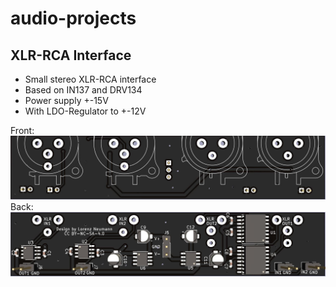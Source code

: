 # audio-projects
## XLR-RCA Interface

- Small stereo XLR-RCA interface
- Based on IN137 and DRV134 
- Power supply +-15V 
- With LDO-Regulator to +-12V

Front:
![image](XLR-RCA-Interface/PCB_front.JPG)
Back:
![image](XLR-RCA-Interface/PCB_back.JPG)


